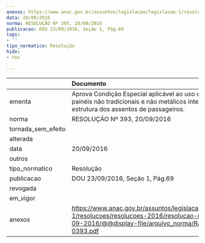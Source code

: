 ```yaml
---
anexos: https://www.anac.gov.br/assuntos/legislacao/legislacao-1/resolucoes/resolucoes-2016/resolucao-no-393-20-09-2016/@@display-file/arquivo_norma/RA2016-0393.pdf
data: 20/09/2016
norma: RESOLUÇÃO Nº 393, 20/09/2016
publicacao: DOU 23/09/2016, Seção 1, Pág.69
tags:
- ''
tipo_normatico: Resolução
hide: 
- toc 
 
---
```


|                    | Documento                                                                                                                                                    |
|:-------------------|:-------------------------------------------------------------------------------------------------------------------------------------------------------------|
| ementa             | Aprova Condição Especial aplicável ao uso de grandes painéis não tradicionais e não metálicos integrados à estrutura dos assentos de passageiros.            |
| norma              | RESOLUÇÃO Nº 393, 20/09/2016                                                                                                                                 |
| tornada_sem_efeito |                                                                                                                                                              |
| alterada           |                                                                                                                                                              |
| data               | 20/09/2016                                                                                                                                                   |
| outros             |                                                                                                                                                              |
| tipo_normatico     | Resolução                                                                                                                                                    |
| publicacao         | DOU 23/09/2016, Seção 1, Pág.69                                                                                                                              |
| revogada           |                                                                                                                                                              |
| em_vigor           |                                                                                                                                                              |
| anexos             | https://www.anac.gov.br/assuntos/legislacao/legislacao-1/resolucoes/resolucoes-2016/resolucao-no-393-20-09-2016/@@display-file/arquivo_norma/RA2016-0393.pdf |